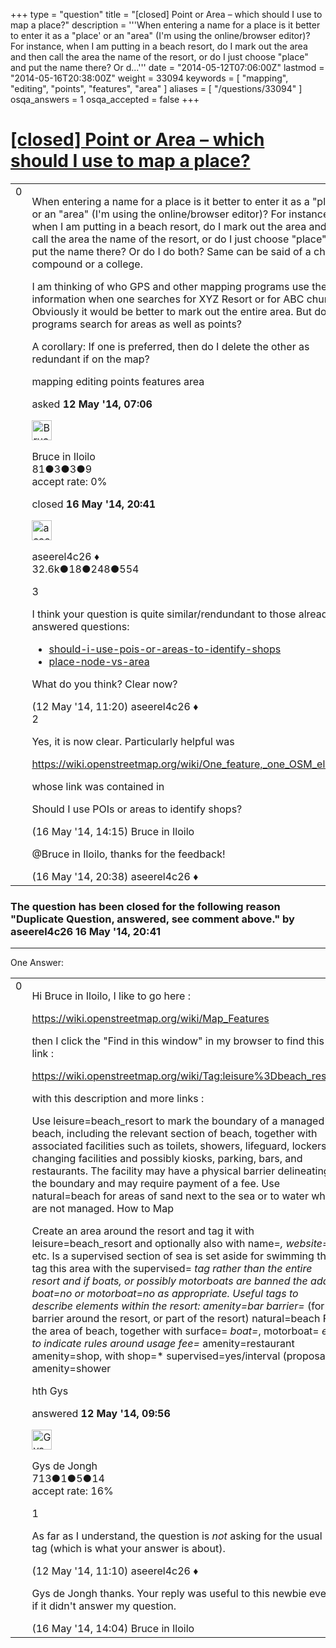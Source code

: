 +++
type = "question"
title = "[closed] Point or Area – which should I use to map a place?"
description = '''When entering a name for a place is it better to enter it as a &quot;place&#x27; or an &quot;area&quot; (I&#x27;m using the online/browser editor)? For instance, when I am putting in a beach resort, do I mark out the area and then call the area the name of the resort, or do I just choose &quot;place&quot; and put the name there? Or d...'''
date = "2014-05-12T07:06:00Z"
lastmod = "2014-05-16T20:38:00Z"
weight = 33094
keywords = [ "mapping", "editing", "points", "features", "area" ]
aliases = [ "/questions/33094" ]
osqa_answers = 1
osqa_accepted = false
+++

<div class="headNormal">

# [\[closed\] Point or Area – which should I use to map a place?](/questions/33094/point-or-area-which-should-i-use-to-map-a-place)

</div>

<div id="main-body">

<div id="askform">

<table id="question-table" style="width:100%;">
<colgroup>
<col style="width: 50%" />
<col style="width: 50%" />
</colgroup>
<tbody>
<tr>
<td style="width: 30px; vertical-align: top"><div class="vote-buttons">
<span id="post-33094-upvote" class="ajax-command post-vote up" rel="nofollow" title="I like this post (click again to cancel)"> </span>
<div id="post-33094-score" class="post-score" title="current number of votes">
0
</div>
<span id="post-33094-downvote" class="ajax-command post-vote down" rel="nofollow" title="I dont like this post (click again to cancel)"> </span> <span id="favorite-mark" class="ajax-command favorite-mark" rel="nofollow" title="mark/unmark this question as favorite (click again to cancel)"> </span>
<div id="favorite-count" class="favorite-count">
&#10;</div>
</div></td>
<td><div id="item-right">
<div class="question-body">
<p>When entering a name for a place is it better to enter it as a "place' or an "area" (I'm using the online/browser editor)? For instance, when I am putting in a beach resort, do I mark out the area and then call the area the name of the resort, or do I just choose "place" and put the name there? Or do I do both? Same can be said of a church compound or a college.</p>
<p>I am thinking of who GPS and other mapping programs use the information when one searches for XYZ Resort or for ABC church. Obviously it would be better to mark out the entire area. But do the programs search for areas as well as points?</p>
<p>A corollary: If one is preferred, then do I delete the other as redundant if on the map?</p>
</div>
<div id="question-tags" class="tags-container tags">
<span class="post-tag tag-link-mapping" rel="tag" title="see questions tagged &#39;mapping&#39;">mapping</span> <span class="post-tag tag-link-editing" rel="tag" title="see questions tagged &#39;editing&#39;">editing</span> <span class="post-tag tag-link-points" rel="tag" title="see questions tagged &#39;points&#39;">points</span> <span class="post-tag tag-link-features" rel="tag" title="see questions tagged &#39;features&#39;">features</span> <span class="post-tag tag-link-area" rel="tag" title="see questions tagged &#39;area&#39;">area</span>
</div>
<div id="question-controls" class="post-controls">
&#10;</div>
<div class="post-update-info-container">
<div class="post-update-info post-update-info-user">
<p>asked <strong>12 May '14, 07:06</strong></p>
<img src="https://secure.gravatar.com/avatar/650ae8cb8e5e3204833020a24695c4aa?s=32&amp;d=identicon&amp;r=g" class="gravatar" width="32" height="32" alt="Bruce%20in%20Iloilo&#39;s gravatar image" />
<p><span>Bruce in Iloilo</span><br />
<span class="score" title="81 reputation points">81</span><span title="3 badges"><span class="badge1">●</span><span class="badgecount">3</span></span><span title="3 badges"><span class="silver">●</span><span class="badgecount">3</span></span><span title="9 badges"><span class="bronze">●</span><span class="badgecount">9</span></span><br />
<span class="accept_rate" title="Rate of the user&#39;s accepted answers">accept rate:</span> <span title="Bruce in Iloilo has no accepted answers">0%</span></p>
</div>
<div class="post-update-info post-update-info-edited">
<p><span> closed <strong>16 May '14, 20:41</strong> </span></p>
<img src="https://secure.gravatar.com/avatar/66f0dc05b44574e3894be07b0b37cf37?s=32&amp;d=identicon&amp;r=g" class="gravatar" width="32" height="32" alt="aseerel4c26&#39;s gravatar image" />
<p><span>aseerel4c26 ♦</span><br />
<span class="score" title="32615 reputation points"><span>32.6k</span></span><span title="18 badges"><span class="badge1">●</span><span class="badgecount">18</span></span><span title="248 badges"><span class="silver">●</span><span class="badgecount">248</span></span><span title="554 badges"><span class="bronze">●</span><span class="badgecount">554</span></span></p>
</div>
</div>
<div id="comments-container-33094" class="comments-container">
<span id="33105"></span>
<div id="comment-33105" class="comment">
<div id="post-33105-score" class="comment-score">
3
</div>
<div class="comment-text">
<p>I think your question is quite similar/rendundant to those already answered questions:</p>
<ul>
<li><a href="/questions/22962/">should-i-use-pois-or-areas-to-identify-shops</a></li>
<li><a href="/questions/10851/">place-node-vs-area</a></li>
</ul>
<p>What do you think? Clear now?</p>
</div>
<div id="comment-33105-info" class="comment-info">
<span class="comment-age">(12 May '14, 11:20)</span> <span class="comment-user userinfo">aseerel4c26 ♦</span>
</div>
</div>
<span id="33237"></span>
<div id="comment-33237" class="comment">
<div id="post-33237-score" class="comment-score">
2
</div>
<div class="comment-text">
<p>Yes, it is now clear. Particularly helpful was</p>
<p><a href="https://wiki.openstreetmap.org/wiki/One_feature,_one_OSM_element">https://wiki.openstreetmap.org/wiki/One_feature,_one_OSM_element</a></p>
<p>whose link was contained in</p>
<p>Should I use POIs or areas to identify shops?</p>
</div>
<div id="comment-33237-info" class="comment-info">
<span class="comment-age">(16 May '14, 14:15)</span> <span class="comment-user userinfo">Bruce in Iloilo</span>
</div>
</div>
<span id="33249"></span>
<div id="comment-33249" class="comment">
<div id="post-33249-score" class="comment-score">
&#10;</div>
<div class="comment-text">
<p><span></span><span>@Bruce in Iloilo</span>, thanks for the feedback!</p>
</div>
<div id="comment-33249-info" class="comment-info">
<span class="comment-age">(16 May '14, 20:38)</span> <span class="comment-user userinfo">aseerel4c26 ♦</span>
</div>
</div>
</div>
<div id="comment-tools-33094" class="comment-tools">
&#10;</div>
<div class="clear">
&#10;</div>
<div id="comment-33094-form-container" class="comment-form-container">
&#10;</div>
<div class="clear">
&#10;</div>
</div></td>
</tr>
</tbody>
</table>

<div class="question-status" style="margin-bottom:15px">

### The question has been closed for the following reason "Duplicate Question, answered, see comment above." by aseerel4c26 16 May '14, 20:41

</div>

------------------------------------------------------------------------

<div class="tabBar">

<span id="sort-top"></span>

<div class="headQuestions">

One Answer:

</div>

</div>

<span id="33098"></span>

<div id="answer-container-33098" class="answer">

<table style="width:100%;">
<colgroup>
<col style="width: 50%" />
<col style="width: 50%" />
</colgroup>
<tbody>
<tr>
<td style="width: 30px; vertical-align: top"><div class="vote-buttons">
<span id="post-33098-upvote" class="ajax-command post-vote up" rel="nofollow" title="I like this post (click again to cancel)"> </span>
<div id="post-33098-score" class="post-score" title="current number of votes">
0
</div>
<span id="post-33098-downvote" class="ajax-command post-vote down" rel="nofollow" title="I dont like this post (click again to cancel)"> </span>
</div></td>
<td><div class="item-right">
<div class="answer-body">
<p>Hi Bruce in Iloilo, I like to go here :</p>
<p><a href="https://wiki.openstreetmap.org/wiki/Map_Features">https://wiki.openstreetmap.org/wiki/Map_Features</a></p>
<p>then I click the "Find in this window" in my browser to find this link :</p>
<p><a href="https://wiki.openstreetmap.org/wiki/Tag:leisure%3Dbeach_resort">https://wiki.openstreetmap.org/wiki/Tag:leisure%3Dbeach_resort</a></p>
<p>with this description and more links :</p>
<p>Use leisure=beach_resort to mark the boundary of a managed beach, including the relevant section of beach, together with associated facilities such as toilets, showers, lifeguard, lockers, changing facilities and possibly kiosks, parking, bars, and restaurants. The facility may have a physical barrier delineating the boundary and may require payment of a fee. Use natural=beach for areas of sand next to the sea or to water which are not managed. How to Map</p>
<p>Create an area around the resort and tag it with leisure=beach_resort and optionally also with name=<em>, website=</em> etc. Is a supervised section of sea is set aside for swimming then tag this area with the supervised= <em>tag rather than the entire resort and if boats, or possibly motorboats are banned the add boat=no or motorboat=no as appropriate. Useful tags to describe elements within the resort: amenity=bar barrier=</em> (for a barrier around the resort, or part of the resort) natural=beach For the area of beach, together with surface= <em>boat=</em>, motorboat= <em>etc to indicate rules around usage fee=</em> amenity=restaurant amenity=shop, with shop=* supervised=yes/interval (proposal) amenity=shower</p>
<p>hth Gys</p>
</div>
<div class="answer-controls post-controls">
&#10;</div>
<div class="post-update-info-container">
<div class="post-update-info post-update-info-user">
<p>answered <strong>12 May '14, 09:56</strong></p>
<img src="https://secure.gravatar.com/avatar/5c3b258ebdc5943f1ab6008f146e7f7c?s=32&amp;d=identicon&amp;r=g" class="gravatar" width="32" height="32" alt="Gys%20de%20Jongh&#39;s gravatar image" />
<p><span>Gys de Jongh</span><br />
<span class="score" title="713 reputation points">713</span><span title="1 badges"><span class="badge1">●</span><span class="badgecount">1</span></span><span title="5 badges"><span class="silver">●</span><span class="badgecount">5</span></span><span title="14 badges"><span class="bronze">●</span><span class="badgecount">14</span></span><br />
<span class="accept_rate" title="Rate of the user&#39;s accepted answers">accept rate:</span> <span title="Gys de Jongh has 5 accepted answers">16%</span></p>
</div>
</div>
<div id="comments-container-33098" class="comments-container">
<span id="33103"></span>
<div id="comment-33103" class="comment">
<div id="post-33103-score" class="comment-score">
1
</div>
<div class="comment-text">
<p>As far as I understand, the question is <em>not</em> asking for the usual <span>tag</span> (which is what your answer is about).</p>
</div>
<div id="comment-33103-info" class="comment-info">
<span class="comment-age">(12 May '14, 11:10)</span> <span class="comment-user userinfo">aseerel4c26 ♦</span>
</div>
</div>
<span id="33235"></span>
<div id="comment-33235" class="comment">
<div id="post-33235-score" class="comment-score">
&#10;</div>
<div class="comment-text">
<p>Gys de Jongh thanks. Your reply was useful to this newbie even if it didn't answer my question.</p>
</div>
<div id="comment-33235-info" class="comment-info">
<span class="comment-age">(16 May '14, 14:04)</span> <span class="comment-user userinfo">Bruce in Iloilo</span>
</div>
</div>
</div>
<div id="comment-tools-33098" class="comment-tools">
&#10;</div>
<div class="clear">
&#10;</div>
<div id="comment-33098-form-container" class="comment-form-container">
&#10;</div>
<div class="clear">
&#10;</div>
</div></td>
</tr>
</tbody>
</table>

</div>

<div class="paginator-container-left">

</div>

</div>

</div>


